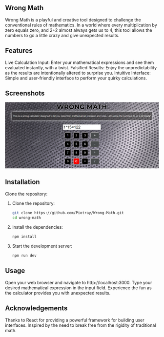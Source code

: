 
## Wrong Math
Wrong Math is a playful and creative tool designed to challenge the conventional rules of mathematics. In a world where every multiplication by zero equals zero, and 2+2 almost always gets us to 4, this tool allows the numbers to go a little crazy and give unexpected results.

## Features
Live Calculation Input: Enter your mathematical expressions and see them evaluated instantly, with a twist.
Falsified Results: Enjoy the unpredictability as the results are intentionally altered to surprise you.
Intuitive Interface: Simple and user-friendly interface to perform your quirky calculations.

## Screenshots
![WebTicker Screenshot](public/screenshot.png)

## Installation
Clone the repository:

1. Clone the repository:
    ```sh
    git clone https://github.com/Piotray/Wrong-Math.git
    cd wrong-math
    ```

2. Install the dependencies:
    ```sh
    npm install
    ```

3. Start the development server:
    ```sh
    npm run dev
    ```
## Usage
Open your web browser and navigate to http://localhost:3000.
Type your desired mathematical expression in the input field.
Experience the fun as the calculator provides you with unexpected results.

## Acknowledgements
Thanks to React for providing a powerful framework for building user interfaces. Inspired by the need to break free from the rigidity of traditional math.
